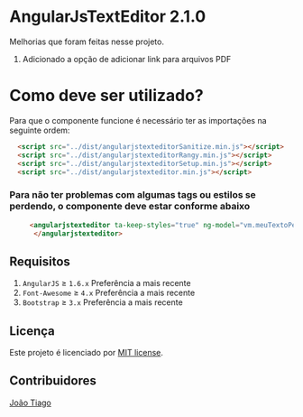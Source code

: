 # AngularJsTextEditor 2.1.0
Melhorias que foram feitas nesse projeto.
1. Adicionado a opção de adicionar link para arquivos PDF

# Como deve ser utilizado?
Para que o componente funcione é necessário ter as importações na seguinte ordem:

```html
  <script src="../dist/angularjstexteditorSanitize.min.js"></script>
  <script src="../dist/angularjstexteditorRangy.min.js"></script>
  <script src="../dist/angularjstexteditorSetup.min.js"></script>
  <script src="../dist/angularjstexteditor.min.js"></script>
```
### Para não ter problemas com algumas tags ou estilos se perdendo, o componente deve estar conforme abaixo

```html
     <angularjstexteditor ta-keep-styles="true" ng-model="vm.meuTextoPersonalizado" ta-unsafe-sanitizer="true">
      </angularjstexteditor>
```

## Requisitos

1. `AngularJS` ≥ `1.6.x` Preferência a mais recente
3. `Font-Awesome` ≥ `4.x` Preferência a mais recente
1. `Bootstrap` ≥ `3.x` Preferência a mais recente


## Licença
Este projeto é licenciado por [MIT license](http://opensource.org/licenses/MIT).

## Contribuidores

<a href="https://github.com/EbenauDev" target="_blank">João Tiago</a>
